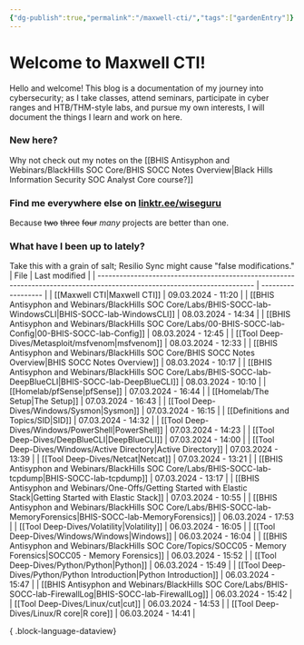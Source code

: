 ```yaml
---
{"dg-publish":true,"permalink":"/maxwell-cti/","tags":["gardenEntry"]}
---
```


# Welcome to Maxwell CTI!

Hello and welcome! This blog is a documentation of my journey into cybersecurity; as I take classes, attend seminars, participate in cyber ranges and HTB/THM-style labs, and pursue my own interests, I will document the things I learn and work on here.

### New here?
Why not check out my notes on the [[BHIS Antisyphon and Webinars/BlackHills SOC Core/BHIS SOCC Notes Overview\|Black Hills Information Security SOC Analyst Core course?]]


### Find me everywhere else on [linktr.ee/wiseguru](https://linktr.ee/wiseguru)
Because ~~two~~ ~~three~~ ~~four~~ *many* projects are better than one.


### What have I been up to lately?
Take this with a grain of salt; Resilio Sync might cause "false modifications."
| File                                                                                                                      | Last modified      |
| ------------------------------------------------------------------------------------------------------------------------- | ------------------ |
| [[Maxwell CTI\|Maxwell CTI]]                                                                                           | 09.03.2024 - 11:20 |
| [[BHIS Antisyphon and Webinars/BlackHills SOC Core/Labs/BHIS-SOCC-lab-WindowsCLI\|BHIS-SOCC-lab-WindowsCLI]]           | 08.03.2024 - 14:34 |
| [[BHIS Antisyphon and Webinars/BlackHills SOC Core/Labs/00-BHIS-SOCC-lab-Config\|00-BHIS-SOCC-lab-Config]]             | 08.03.2024 - 12:45 |
| [[Tool Deep-Dives/Metasploit/msfvenom\|msfvenom]]                                                                      | 08.03.2024 - 12:33 |
| [[BHIS Antisyphon and Webinars/BlackHills SOC Core/BHIS SOCC Notes Overview\|BHIS SOCC Notes Overview]]                | 08.03.2024 - 10:17 |
| [[BHIS Antisyphon and Webinars/BlackHills SOC Core/Labs/BHIS-SOCC-lab-DeepBlueCLI\|BHIS-SOCC-lab-DeepBlueCLI]]         | 08.03.2024 - 10:10 |
| [[Homelab/pfSense\|pfSense]]                                                                                           | 07.03.2024 - 16:44 |
| [[Homelab/The Setup\|The Setup]]                                                                                       | 07.03.2024 - 16:43 |
| [[Tool Deep-Dives/Windows/Sysmon\|Sysmon]]                                                                             | 07.03.2024 - 16:15 |
| [[Definitions and Topics/SID\|SID]]                                                                                    | 07.03.2024 - 14:32 |
| [[Tool Deep-Dives/Windows/PowerShell\|PowerShell]]                                                                     | 07.03.2024 - 14:23 |
| [[Tool Deep-Dives/DeepBlueCLI\|DeepBlueCLI]]                                                                           | 07.03.2024 - 14:00 |
| [[Tool Deep-Dives/Windows/Active Directory\|Active Directory]]                                                         | 07.03.2024 - 13:39 |
| [[Tool Deep-Dives/Netcat\|Netcat]]                                                                                     | 07.03.2024 - 13:21 |
| [[BHIS Antisyphon and Webinars/BlackHills SOC Core/Labs/BHIS-SOCC-lab-tcpdump\|BHIS-SOCC-lab-tcpdump]]                 | 07.03.2024 - 13:17 |
| [[BHIS Antisyphon and Webinars/One-Offs/Getting Started with Elastic Stack\|Getting Started with Elastic Stack]]       | 07.03.2024 - 10:55 |
| [[BHIS Antisyphon and Webinars/BlackHills SOC Core/Labs/BHIS-SOCC-lab-MemoryForensics\|BHIS-SOCC-lab-MemoryForensics]] | 06.03.2024 - 17:53 |
| [[Tool Deep-Dives/Volatility\|Volatility]]                                                                             | 06.03.2024 - 16:05 |
| [[Tool Deep-Dives/Windows/Windows\|Windows]]                                                                           | 06.03.2024 - 16:04 |
| [[BHIS Antisyphon and Webinars/BlackHills SOC Core/Topics/SOCC05 - Memory Forensics\|SOCC05 - Memory Forensics]]       | 06.03.2024 - 15:52 |
| [[Tool Deep-Dives/Python/Python\|Python]]                                                                              | 06.03.2024 - 15:49 |
| [[Tool Deep-Dives/Python/Python Introduction\|Python Introduction]]                                                    | 06.03.2024 - 15:47 |
| [[BHIS Antisyphon and Webinars/BlackHills SOC Core/Labs/BHIS-SOCC-lab-FirewallLog\|BHIS-SOCC-lab-FirewallLog]]         | 06.03.2024 - 15:42 |
| [[Tool Deep-Dives/Linux/cut\|cut]]                                                                                     | 06.03.2024 - 14:53 |
| [[Tool Deep-Dives/Linux/R core\|R core]]                                                                               | 06.03.2024 - 14:41 |

{ .block-language-dataview}